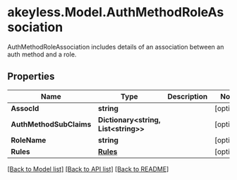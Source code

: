 # akeyless.Model.AuthMethodRoleAssociation
AuthMethodRoleAssociation includes details of an association between an auth method and a role.
## Properties

Name | Type | Description | Notes
------------ | ------------- | ------------- | -------------
**AssocId** | **string** |  | [optional] 
**AuthMethodSubClaims** | **Dictionary&lt;string, List&lt;string&gt;&gt;** |  | [optional] 
**RoleName** | **string** |  | [optional] 
**Rules** | [**Rules**](Rules.md) |  | [optional] 

[[Back to Model list]](../README.md#documentation-for-models) [[Back to API list]](../README.md#documentation-for-api-endpoints) [[Back to README]](../README.md)

